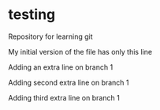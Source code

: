 # testing
Repository for learning git

My initial version of the file has only this line

Adding an extra line on branch 1

Adding second extra line on branch 1

Adding third extra line on branch 1
